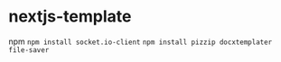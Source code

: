 # nextjs-template
npm
```npm install socket.io-client```
```npm install pizzip docxtemplater file-saver```
